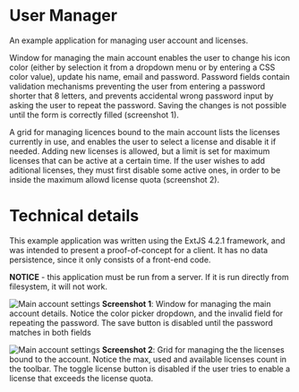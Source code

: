 # User Manager
An example application for managing user account and licenses.

Window for managing the main account enables the user to change his icon color (either by selection it from a dropdown menu or by entering a CSS color value), update his name, email and password. Password fields contain validation mechanisms preventing the user from entering a password shorter that 8 letters, and prevents accidental wrong password input by asking the user to repeat the password. Saving the changes is not possible until the form is correctly filled (screenshot 1).

A grid for managing licences bound to the main account lists the licenses currently in use, and enables the user to select a license and disable it if needed. Adding new licenses is allowed, but a limit is set for maximum licenses that can be active at a certain time. If the user wishes to add aditional licenses, they must first disable some active ones, in order to be inside the maximum allowd license quota (screenshot 2).

# Technical details
This example application was written using the ExtJS 4.2.1 framework, and was intended to present a proof-of-concept for a client. It has no data persistence, since it only consists of a front-end code.

**NOTICE** - this application must be run from a server. If it is run directly from filesystem, it will not work.

![Main account settings](http://s6.postimg.org/7o3afduw1/Risk_Ident1.png)
**Screenshot 1**: Window for managing the main account details. Notice the color picker dropdown, and the invalid field for repeating the password. The save button is disabled until the password matches in both fields

![Main account settings](http://s6.postimg.org/nnlxyxqxt/Risk_Ident2.png)
**Screenshot 2**: Grid for managing the the licenses bound to the account. Notice the max, used and available licenses count in the toolbar. The toggle license button is disabled if the user tries to enable a license that exceeds the license quota.
